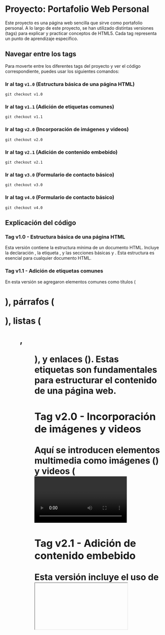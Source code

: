 

# Proyecto: Portafolio Web Personal

Este proyecto es una página web sencilla que sirve como portafolio personal. A lo largo de este proyecto, se han utilizado distintas versiones (tags) para explicar y practicar conceptos de HTML5. Cada tag representa un punto de aprendizaje específico.

## Navegar entre los tags

Para moverte entre los diferentes tags del proyecto y ver el código correspondiente, puedes usar los siguientes comandos:

### Ir al tag `v1.0` (Estructura básica de una página HTML)
```
git checkout v1.0
```
### Ir al tag `v1.1` (Adición de etiquetas comunes)
```
git checkout v1.1
```
### Ir al tag `v2.0` (Incorporación de imágenes y videos)
```
git checkout v2.0
```
### Ir al tag `v2.1` (Adición de contenido embebido)
```
git checkout v2.1
```
### Ir al tag `v3.0` (Formulario de contacto básico)
```
git checkout v3.0
```
### Ir al tag `v4.0` (Formulario de contacto básico)
```
git checkout v4.0
```

## Explicación del código
### Tag v1.0 - Estructura básica de una página HTML
Esta versión contiene la estructura mínima de un documento HTML. Incluye la declaración <!DOCTYPE html>, la etiqueta <html>, y las secciones básicas <head> y <body>. Esta estructura es esencial para cualquier documento HTML.

### Tag v1.1 - Adición de etiquetas comunes
En esta versión se agregaron elementos comunes como títulos (<h1>), párrafos (<p>), listas (<ul>, <ol>), y enlaces (<a>). Estas etiquetas son fundamentales para estructurar el contenido de una página web.

### Tag v2.0 - Incorporación de imágenes y videos
Aquí se introducen elementos multimedia como imágenes (<img>) y videos (<video>). Estos elementos permiten enriquecer la experiencia del usuario con contenido visual y dinámico.

### Tag v2.1 - Adición de contenido embebido
Esta versión incluye el uso de <iframe> para insertar contenido externo, como mapas de Google o videos de YouTube. Esto permite integrar contenido de otras fuentes de forma sencilla.

### Tag v3.0 - Formulario de contacto básico
En esta etapa, se implementó un formulario de contacto con elementos como <input>, <textarea>, y <button>. Los formularios son esenciales para la interacción del usuario con la página y la recopilación de datos.

### Tag v4.0 - Semántica HTML aplicada
La última versión reorganiza el contenido utilizando etiquetas semánticas como <header>, <section>, <article>, y <footer>. El uso de semántica mejora la accesibilidad y el SEO del sitio, proporcionando una estructura más clara y comprensible.
